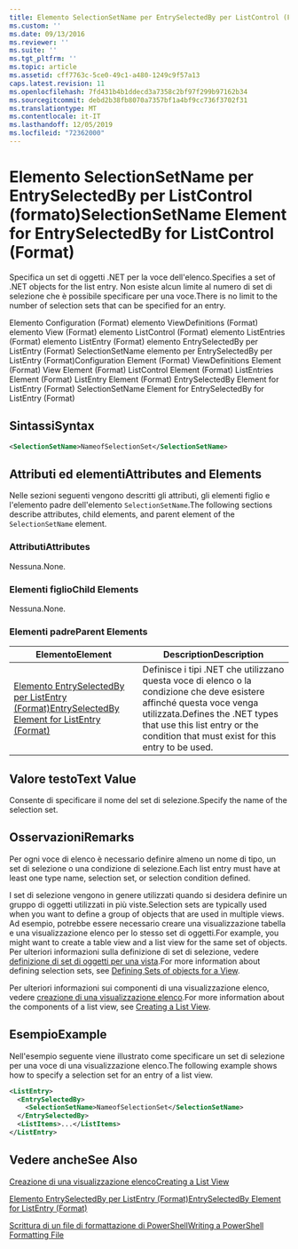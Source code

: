 ```yaml
---
title: Elemento SelectionSetName per EntrySelectedBy per ListControl (Format) | Microsoft Docs
ms.custom: ''
ms.date: 09/13/2016
ms.reviewer: ''
ms.suite: ''
ms.tgt_pltfrm: ''
ms.topic: article
ms.assetid: cff7763c-5ce0-49c1-a480-1249c9f57a13
caps.latest.revision: 11
ms.openlocfilehash: 7fd431b4b1ddecd3a7358c2bf97f299b97162b34
ms.sourcegitcommit: debd2b38fb8070a7357bf1a4bf9cc736f3702f31
ms.translationtype: MT
ms.contentlocale: it-IT
ms.lasthandoff: 12/05/2019
ms.locfileid: "72362000"
---
```

# <a name="selectionsetname-element-for-entryselectedby-for-listcontrol-format"></a><span data-ttu-id="436a1-102">Elemento SelectionSetName per EntrySelectedBy per ListControl (formato)</span><span class="sxs-lookup"><span data-stu-id="436a1-102">SelectionSetName Element for EntrySelectedBy for ListControl (Format)</span></span>

<span data-ttu-id="436a1-103">Specifica un set di oggetti .NET per la voce dell'elenco.</span><span class="sxs-lookup"><span data-stu-id="436a1-103">Specifies a set of .NET objects for the list entry.</span></span> <span data-ttu-id="436a1-104">Non esiste alcun limite al numero di set di selezione che è possibile specificare per una voce.</span><span class="sxs-lookup"><span data-stu-id="436a1-104">There is no limit to the number of selection sets that can be specified for an entry.</span></span>

<span data-ttu-id="436a1-105">Elemento Configuration (Format) elemento ViewDefinitions (Format) elemento View (Format) elemento ListControl (Format) elemento ListEntries (Format) elemento ListEntry (Format) elemento EntrySelectedBy per ListEntry (Format) SelectionSetName elemento per EntrySelectedBy per ListEntry (Format)</span><span class="sxs-lookup"><span data-stu-id="436a1-105">Configuration Element (Format) ViewDefinitions Element (Format) View Element (Format) ListControl Element (Format) ListEntries Element (Format) ListEntry Element (Format) EntrySelectedBy Element for ListEntry (Format) SelectionSetName Element for EntrySelectedBy for ListEntry (Format)</span></span>

## <a name="syntax"></a><span data-ttu-id="436a1-106">Sintassi</span><span class="sxs-lookup"><span data-stu-id="436a1-106">Syntax</span></span>

```xml
<SelectionSetName>NameofSelectionSet</SelectionSetName>
```

## <a name="attributes-and-elements"></a><span data-ttu-id="436a1-107">Attributi ed elementi</span><span class="sxs-lookup"><span data-stu-id="436a1-107">Attributes and Elements</span></span>

<span data-ttu-id="436a1-108">Nelle sezioni seguenti vengono descritti gli attributi, gli elementi figlio e l'elemento padre dell'elemento `SelectionSetName`.</span><span class="sxs-lookup"><span data-stu-id="436a1-108">The following sections describe attributes, child elements, and parent element of the `SelectionSetName` element.</span></span>

### <a name="attributes"></a><span data-ttu-id="436a1-109">Attributi</span><span class="sxs-lookup"><span data-stu-id="436a1-109">Attributes</span></span>

<span data-ttu-id="436a1-110">Nessuna.</span><span class="sxs-lookup"><span data-stu-id="436a1-110">None.</span></span>

### <a name="child-elements"></a><span data-ttu-id="436a1-111">Elementi figlio</span><span class="sxs-lookup"><span data-stu-id="436a1-111">Child Elements</span></span>

<span data-ttu-id="436a1-112">Nessuna.</span><span class="sxs-lookup"><span data-stu-id="436a1-112">None.</span></span>

### <a name="parent-elements"></a><span data-ttu-id="436a1-113">Elementi padre</span><span class="sxs-lookup"><span data-stu-id="436a1-113">Parent Elements</span></span>

|<span data-ttu-id="436a1-114">Elemento</span><span class="sxs-lookup"><span data-stu-id="436a1-114">Element</span></span>|<span data-ttu-id="436a1-115">Description</span><span class="sxs-lookup"><span data-stu-id="436a1-115">Description</span></span>|
|-------------|-----------------|
|[<span data-ttu-id="436a1-116">Elemento EntrySelectedBy per ListEntry (Format)</span><span class="sxs-lookup"><span data-stu-id="436a1-116">EntrySelectedBy Element for ListEntry (Format)</span></span>](./entryselectedby-element-for-listentry-for-listcontrol-format.md)|<span data-ttu-id="436a1-117">Definisce i tipi .NET che utilizzano questa voce di elenco o la condizione che deve esistere affinché questa voce venga utilizzata.</span><span class="sxs-lookup"><span data-stu-id="436a1-117">Defines the .NET types that use this list entry or the condition that must exist for this entry to be used.</span></span>|

## <a name="text-value"></a><span data-ttu-id="436a1-118">Valore testo</span><span class="sxs-lookup"><span data-stu-id="436a1-118">Text Value</span></span>

<span data-ttu-id="436a1-119">Consente di specificare il nome del set di selezione.</span><span class="sxs-lookup"><span data-stu-id="436a1-119">Specify the name of the selection set.</span></span>

## <a name="remarks"></a><span data-ttu-id="436a1-120">Osservazioni</span><span class="sxs-lookup"><span data-stu-id="436a1-120">Remarks</span></span>

<span data-ttu-id="436a1-121">Per ogni voce di elenco è necessario definire almeno un nome di tipo, un set di selezione o una condizione di selezione.</span><span class="sxs-lookup"><span data-stu-id="436a1-121">Each list entry must have at least one type name, selection set, or selection condition defined.</span></span>

<span data-ttu-id="436a1-122">I set di selezione vengono in genere utilizzati quando si desidera definire un gruppo di oggetti utilizzati in più viste.</span><span class="sxs-lookup"><span data-stu-id="436a1-122">Selection sets are typically used when you want to define a group of objects that are used in multiple views.</span></span> <span data-ttu-id="436a1-123">Ad esempio, potrebbe essere necessario creare una visualizzazione tabella e una visualizzazione elenco per lo stesso set di oggetti.</span><span class="sxs-lookup"><span data-stu-id="436a1-123">For example, you might want to create a table view and a list view for the same set of objects.</span></span> <span data-ttu-id="436a1-124">Per ulteriori informazioni sulla definizione di set di selezione, vedere [definizione di set di oggetti per una vista](./defining-selection-sets.md).</span><span class="sxs-lookup"><span data-stu-id="436a1-124">For more information about defining selection sets, see [Defining Sets of objects for a View](./defining-selection-sets.md).</span></span>

<span data-ttu-id="436a1-125">Per ulteriori informazioni sui componenti di una visualizzazione elenco, vedere [creazione di una visualizzazione elenco](./creating-a-list-view.md).</span><span class="sxs-lookup"><span data-stu-id="436a1-125">For more information about the components of a list view, see [Creating a List View](./creating-a-list-view.md).</span></span>

## <a name="example"></a><span data-ttu-id="436a1-126">Esempio</span><span class="sxs-lookup"><span data-stu-id="436a1-126">Example</span></span>

<span data-ttu-id="436a1-127">Nell'esempio seguente viene illustrato come specificare un set di selezione per una voce di una visualizzazione elenco.</span><span class="sxs-lookup"><span data-stu-id="436a1-127">The following example shows how to specify a selection set for an entry of a list view.</span></span>

```xml
<ListEntry>
  <EntrySelectedBy>
    <SelectionSetName>NameofSelectionSet</SelectionSetName>
  </EntrySelectedBy>
  <ListItems>...</ListItems>
</ListEntry>
```

## <a name="see-also"></a><span data-ttu-id="436a1-128">Vedere anche</span><span class="sxs-lookup"><span data-stu-id="436a1-128">See Also</span></span>

[<span data-ttu-id="436a1-129">Creazione di una visualizzazione elenco</span><span class="sxs-lookup"><span data-stu-id="436a1-129">Creating a List View</span></span>](./creating-a-list-view.md)

[<span data-ttu-id="436a1-130">Elemento EntrySelectedBy per ListEntry (Format)</span><span class="sxs-lookup"><span data-stu-id="436a1-130">EntrySelectedBy Element for ListEntry (Format)</span></span>](./entryselectedby-element-for-listentry-for-listcontrol-format.md)

[<span data-ttu-id="436a1-131">Scrittura di un file di formattazione di PowerShell</span><span class="sxs-lookup"><span data-stu-id="436a1-131">Writing a PowerShell Formatting File</span></span>](./writing-a-powershell-formatting-file.md)
